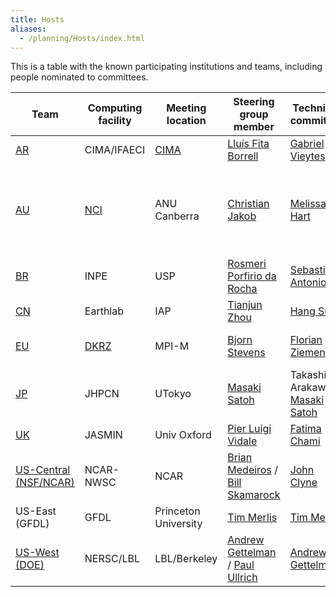 ```yaml
---
title: Hosts
aliases: 
  - /planning/Hosts/index.html
---
```

This is a table with the known participating institutions and teams, including people nominated to committees.

| Team | Computing facility | Meeting location | Steering group member | Technical committee | Logistics committee | *Associated Project(s)* |
| -------- | -------- | -------- | -------- | -------- | -------- | -------- |
| [AR](https://forms.gle/TSDNpGWY7UnQhr4u5) | CIMA/IFAECI| [CIMA](https://www.cima.fcen.uba.ar/) | [Lluís Fita Borrell](https://orcid.org/0000-0002-6046-4806) | [Gabriel Vieytes](https://www.cima.fcen.uba.ar/ppersonal.php?p=59) | [Lluís Fita Borrell](https://orcid.org/0000-0002-6046-4806)| |
| [AU](https://www.21centuryweather.org.au/graduate-colloquium-wcrp-hackathon/) | [NCI](https://nci.org.au/) | ANU Canberra | [Christian Jakob](https://www.21centuryweather.org.au/profile/christian-jakob) | [Melissa Hart](https://www.21centuryweather.org.au/profile/melissa-hart) | [Melissa Hart](https://www.21centuryweather.org.au/profile/melissa-hart)  | [ARC Centre of Excellence for the Weather of the 21st Century](https://www.21centuryweather.org.au/) |
| [BR](https://hackathonsaopaulo.iag.usp.br) | INPE | USP | [Rosmeri Porfirio da Rocha](https://www.incline.iag.usp.br/membros/detalhes/2.html) | [Sebastião Antonio](https://www.iag.usp.br/node/55044)  | [Rosmeri Porfirio da Rocha](https://www.incline.iag.usp.br/membros/detalhes/2.html) |  |
| [CN](https://earthlab.iap.ac.cn/en/hackathon2025/) | Earthlab | IAP | [Tianjun Zhou](https://people.ucas.ac.cn/~ztj?language=en) | [Hang Su](https://people.ucas.ac.cn/~suhang2024?language=en) | Mulan Zhang |  |
| [EU](https://digital-earths-global-hackathon.github.io/hamburg-node/) | [DKRZ](https://www.dkrz.de/en) | MPI-M | [Bjorn Stevens](https://mpimet.mpg.de/en/staff/bjorn-stevens) | [Florian Ziemen](https://www.dkrz.de/en/about-en/staff/dr-florian-ziemen) | [Yuting Wu](https://mpimet.mpg.de/mitarbeiterinnen/yuting-wu), [Heike Konow](https://mpimet.mpg.de/mitarbeiterinnen/heike-konow) | [nextGEMS](https://nextgems-h2020.eu) [WarmWorld](https://warmworld.de) |
| [JP](https://dpo.aori.u-tokyo.ac.jp/dmmg/ICCP-GSRA/Global-Hackathon_Tokyo.htm) | JHPCN | UTokyo | [Masaki Satoh](https://cesd.aori.u-tokyo.ac.jp/satoh/index.html) | Takashi Arakawa, [Masaki Satoh](https://cesd.aori.u-tokyo.ac.jp/satoh/index.html) | Tomoki Ohno, [Masaki Satoh](https://cesd.aori.u-tokyo.ac.jp/satoh/index.html) | [ICCP-GSRA](https://dpo.aori.u-tokyo.ac.jp/dmmg/ICCP-GSRA/) |
| [UK](https://digital-earths-global-hackathon-uk.github.io/)     | JASMIN     | Univ Oxford | [Pier Luigi Vidale](https://research.reading.ac.uk/meteorology/people/pier-luigi-vidale/)  | [Fatima Chami](https://people.ncas.ac.uk/people/view/372) | [Philip Stier](https://www.physics.ox.ac.uk/our-people/stier)| |
| [US-Central (NSF/NCAR)](https://www.cisl.ucar.edu/events/digital-earths-global-hackathon)  | NCAR-NWSC | NCAR | [Brian Medeiros](https://staff.ucar.edu/users/brianpm) / [Bill Skamarock](https://staff.ucar.edu/users/skamaroc) | [John Clyne](https://www.cisl.ucar.edu/directory/john-clyne) | [Julia Kukulies](https://juliakukulies.github.io/) | 
| US-East (GFDL) | GFDL | Princeton University | [Tim Merlis](https://timothymerlis.com/) | [Tim Merlis](https://timothymerlis.com/) | [Tim Merlis](https://timothymerlis.com/) | [XSHIELD](https://www.gfdl.noaa.gov/shield/) |
| [US-West (DOE)]( https://sites.google.com/lbl.gov/uswest-hackathon/home) | NERSC/LBL | LBL/Berkeley | [Andrew Gettelman](https://www.pnnl.gov/people/andrew-gettelman) / [Paul Ullrich](https://people.llnl.gov/ullrich4) | [Andrew Gettelman](https://www.pnnl.gov/people/andrew-gettelman) | [Paul Ullrich](https://people.llnl.gov/ullrich4) | E3SM ([SCREAM](https://github.com/E3SM-Project/E3SM))  |

